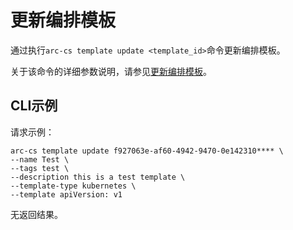 # 更新编排模板

通过执行`arc-cs template update <template_id>`命令更新编排模板。

关于该命令的详细参数说明，请参见[更新编排模板](/cn.zh-CN/API参考/应用/更新编排模板.md)。

## CLI示例

请求示例：

```
arc-cs template update f927063e-af60-4942-9470-0e142310**** \
--name Test \
--tags test \
--description this is a test template \
--template-type kubernetes \
--template apiVersion: v1
```

无返回结果。

